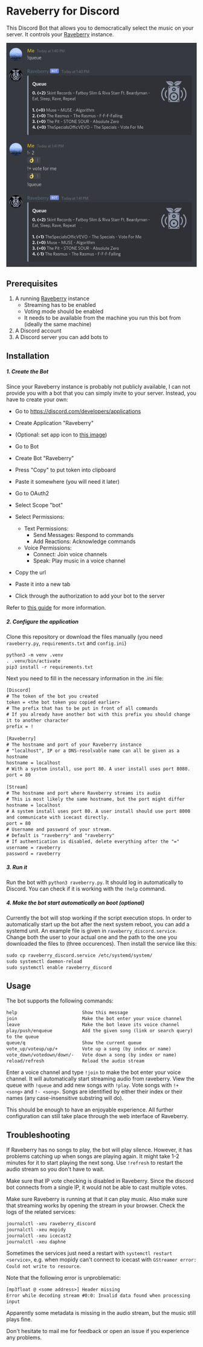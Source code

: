 # Raveberry for Discord

This Discord Bot that allows you to democratically select the music on your server. It controls your [Raveberry](https://github.com/raveberry/raveberry) instance.

![](chat.png "Example Chat")

## Prerequisites

1. A running [Raveberry](https://github.com/raveberry/raveberry) instance
	* Streaming has to be enabled
	* Voting mode should be enabled
	* It needs to be available from the machine you run this bot from (ideally the same machine)
2. A Discord account
3. A Discord server you can add bots to

## Installation

##### 1. Create the Bot

Since your Raveberry instance is probably not publicly available, I can not provide you with a bot that you can simply invite to your server. Instead, you have to create your own:

* Go to https://discord.com/developers/applications
* Create Application "Raveberry"
* (Optional: set app icon to [this image](https://raw.githubusercontent.com/raveberry/raveberry/master/core/lights/circle/raveberry.png))


* Go to Bot
* Create Bot "Raveberry"
* Press "Copy" to put token into clipboard
* Paste it somewhere (you will need it later)


* Go to OAuth2
* Select Scope "bot"
* Select Permissions:
	* Text Permissions:
		* Send Messages: Respond to commands
		* Add Reactions: Acknowledge commands
	* Voice Permissions:
		* Connect: Join voice channels
		* Speak: Play music in a voice channel
* Copy the url
* Paste it into a new tab
* Click through the authorization to add your bot to the server

Refer to [this guide](https://discordpy.readthedocs.io/en/latest/discord.html) for more information.

##### 2. Configure the application

Clone this repository or download the files manually (you need `raveberry.py`, `requirements.txt` and `config.ini`)

```
python3 -m venv .venv
. .venv/bin/activate
pip3 install -r requirements.txt
```

Next you need to fill in the necessary information in the .ini file:
```
[Discord]
# The token of the bot you created
token = <the bot token you copied earlier>
# The prefix that has to be put in front of all commands
# If you already have another bot with this prefix you should change it to another character
prefix = !

[Raveberry]
# The hostname and port of your Raveberry instance
# "localhost", IP or a DNS-resolvable name can all be given as a hostname
hostname = localhost
# With a system install, use port 80. A user install uses port 8080.
port = 80

[Stream]
# The hostname and port where Raveberry streams its audio
# This is most likely the same hostname, but the port might differ
hostname = localhost
# A system install uses port 80. A user install should use port 8000 and communicate with icecast directly.
port = 80
# Username and password of your stream.
# Default is "raveberry" and "raveberry"
# If authentication is disabled, delete everything after the "="
username = raveberry
password = raveberry
```

#####  3. Run it

Run the bot with `python3 raveberry.py`. It should log in automatically to Discord.
You can check if it is working with the `!help` command.

##### 4. Make the bot start automatically on boot (optional)

Currently the bot will stop working if the script execution stops. In order to automatically start up the bot after the next system reboot, you can add a systemd unit. An example file is given in `raveberry_discord.service`. Change both the user to your actual one and the path to the one you downloaded the files to (three occurences). Then install the service like this:
```
sudo cp raveberry_discord.service /etc/systemd/system/
sudo systemctl daemon-reload
sudo systemctl enable raveberry_discord
```

## Usage

The bot supports the following commands:
```
help                        Show this message
join                        Make the bot enter your voice channel
leave                       Make the bot leave its voice channel
play/push/enqueue           Add the given song (link or search query) to the queue
queue/q                     Show the current queue
vote_up/voteup/up/+         Vote up a song (by index or name)
vote_down/votedown/down/-   Vote down a song (by index or name)
reload/refresh              Reload the audio stream
```
Enter a voice channel and type `!join` to make the bot enter your voice channel. It will automatically start streaming audio from raveberry. View the queue with `!queue` and add new songs with `!play`. Vote songs with `!+ <song>` and `!- <song>`. Songs are identified by either their index or their names (any case-insensitive substring will do).

This should be enough to have an enjoyable experience. All further configuration can still take place through the web interface of Raveberry.

## Troubleshooting
If Raveberry has no songs to play, the bot will play silence. However, it has problems catching up when songs are playing again. It might take 1-2 minutes for it to start playing the next song. Use `!refresh` to restart the audio stream so you don't have to wait.

Make sure that IP vote checking is disabled in Raveberry. Since the discord bot connects from a single IP, it would not be able to cast multiple votes.

Make sure Raveberry is running at that it can play music. Also make sure that streaming works by opening the stream in your browser.
Check the logs of the related services:
```
journalctl -xeu raveberry_discord
journalctl -xeu mopidy
journalctl -xeu icecast2
journalctl -xeu daphne
```
Sometimes the services just need a restart with `systemctl restart <service>`, e.g. when mopidy can't connect to icecast with `GStreamer error: Could not write to resource`.

Note that the following error is unproblematic:
```
[mp3float @ <some address>] Header missing
Error while decoding stream #0:0: Invalid data found when processing input
```
Apparently some metadata is missing in the audio stream, but the music still plays fine.

Don't hesitate to mail me for feedback or open an issue if you experience any problems.
